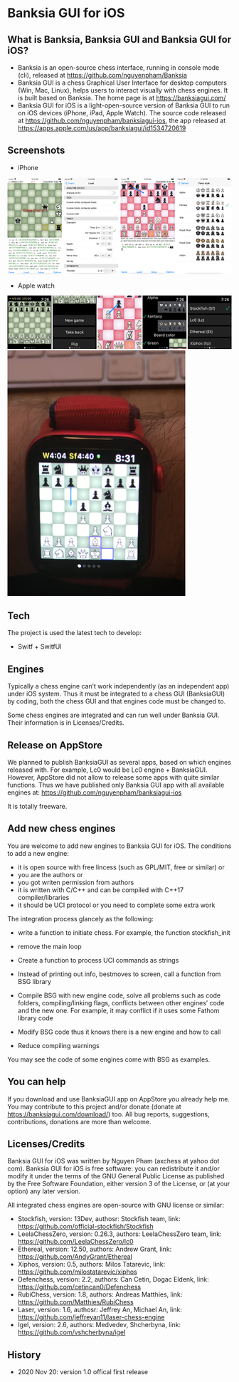 # Banksia GUI for iOS


## What is Banksia, Banksia GUI and Banksia GUI for iOS?
- Banksia is an open-source chess interface, running in console mode (cli), released at https://github.com/nguyenpham/Banksia
- Banksia GUI is a chess Graphical User Interface for desktop computers (Win, Mac, Linux), helps users to interact visually with chess engines. It is built based on Banksia. The home page is at https://banksiagui.com/
- Banksia GUI for iOS is a light-open-source version of Banksia GUI to run on iOS devices (iPhone, iPad, Apple Watch). The source code released at https://github.com/nguyenpham/banksiagui-ios, the app released at https://apps.apple.com/us/app/banksiagui/id1534720619


## Screenshots
- iPhone
<img src="bsg.png" width="600">

- Apple watch
<img src="bsgwatch.png" width="600">
<img src="watch.jpg" width="400">


## Tech
The project is used the latest tech to develop:

- Switf + SwitfUI


## Engines
Typically a chess engine can’t work independently (as an independent app) under iOS system. Thus it must be integrated to a chess GUI (BanksiaGUI) by coding, both the chess GUI and that engines code must be changed to. 

Some chess engines are integrated and can run well under Banksia GUI. Their information is in Licenses/Credits.


## Release on AppStore
We planned to publish BanksiaGUI as several apps, based on which engines released with. For example, Lc0 would be Lc0 engine + BanksiaGUI. However, AppStore did not allow to release some apps with quite similar functions. Thus we have published only Banksia GUI app with all available engines at:
https://github.com/nguyenpham/banksiagui-ios

It is totally freeware.


## Add new chess engines 
You are welcome to add new engines to Banksia GUI for iOS. The conditions to add a new engine:
- it is open source with free lincess (such as GPL/MIT, free or similar) or
- you are the authors or 
- you got writen permission from authors
- it is written with C/C++ and can be compiled with C++17 compiler/libraries
- it should be UCI protocol or you need to complete some extra work

The integration process glancely as the following:
- write a function to initiate chess. For example, the function stockfish_init
- remove the main loop
- Create a function to process UCI commands as strings
- Instead of printing out info, bestmoves to screen, call a function from BSG library
- Compile BSG with new engine code, solve all problems such as code folders, compiling/linking flags, conflicts between other engines’ code and the new one. For example, it may conflict if it uses some Fathom library code
- Modify BSG code thus it knows there is a new engine and how to call

- Reduce compiling warnings

You may see the code of some engines come with BSG as examples.


## You can help
If you download and use BanksiaGUI app on AppStore you already help me. You may contribute to this project and/or donate (donate at https://banksiagui.com/download/) too.  All bug reports, suggestions, contributions, donations are more than welcome. 


## Licenses/Credits

Banksia GUI for iOS was written by Nguyen Pham (axchess at yahoo dot com). Banksia GUI for iOS is free software: you can redistribute it and/or modify it under the terms of the GNU General Public License as published by the Free Software Foundation, either version 3 of the License, or (at your option) any later version.

All integrated chess engines are open-source with GNU license or similar:
- Stockfish, version: 13Dev, authosr: Stockfish team, link: https://github.com/official-stockfish/Stockfish
- LeelaChessZero, version:  0.26.3, authors: LeelaChessZero team, link: https://github.com/LeelaChessZero/lc0
- Ethereal, version: 12.50, authors: Andrew Grant, link: https://github.com/AndyGrant/Ethereal
- Xiphos, version: 0.5, authors: Milos Tatarevic, link: https://github.com/milostatarevic/xiphos
- Defenchess, version: 2.2, authors: Can Cetin, Dogac Eldenk, link: https://github.com/cetincan0/Defenchess
- RubiChess, version: 1.8, authors: Andreas Matthies, link: https://github.com/Matthies/RubiChess
- Laser, version: 1.6, authosr: Jeffrey An, Michael An, link: https://github.com/jeffreyan11/laser-chess-engine
- Igel, version: 2.6, authors: Medvedev, Shcherbyna, link: https://github.com/vshcherbyna/igel


## History
- 2020 Nov 20: version 1.0 offical first release
